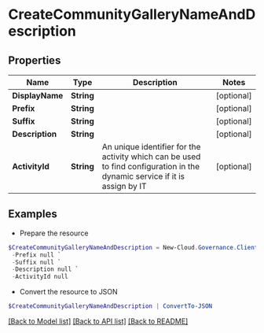 # CreateCommunityGalleryNameAndDescription
## Properties

Name | Type | Description | Notes
------------ | ------------- | ------------- | -------------
**DisplayName** | **String** |  | [optional] 
**Prefix** | **String** |  | [optional] 
**Suffix** | **String** |  | [optional] 
**Description** | **String** |  | [optional] 
**ActivityId** | **String** | An unique identifier for the activity which can be used to find configuration in the dynamic service if it is assign by IT | [optional] 

## Examples

- Prepare the resource
```powershell
$CreateCommunityGalleryNameAndDescription = New-Cloud.Governance.ClientCreateCommunityGalleryNameAndDescription  -DisplayName null `
 -Prefix null `
 -Suffix null `
 -Description null `
 -ActivityId null
```

- Convert the resource to JSON
```powershell
$CreateCommunityGalleryNameAndDescription | ConvertTo-JSON
```

[[Back to Model list]](../README.md#documentation-for-models) [[Back to API list]](../README.md#documentation-for-api-endpoints) [[Back to README]](../README.md)

